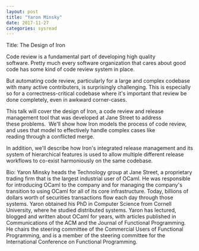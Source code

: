 ```yaml
---
layout: post
title: "Yaron Minsky"
date: 2017-11-27
categories: sysread
---
```


Title: The Design of Iron

Code review is a fundamental part of developing high quality software. Pretty much every software organization that cares about good code has some kind of code review system in place.

But automating code review, particularly for a large and complex
codebase with many active contributers, is surprisingly challenging. This is especially so for a correctness-critical codebase where it's important that review be done completely, even in awkward corner-cases.

This talk will cover the design of Iron, a code review and release
management tool that was developed at Jane Street to address these problems.  We'll show how Iron models the process of code review, and uses that model to effectively handle complex cases like reading through a conflicted merge.

In addition, we'll describe how Iron's integrated release management and its system of hierarchical features is used to allow multiple different release workflows to co-exist harmoniously on the same codebase.

Bio: Yaron Minsky heads the Technology group at Jane Street, a proprietary trading firm that is the largest industrial user of OCaml. He was responsible for introducing OCaml to the company and for managing the company's transition to using OCaml for all of its core infrastructure. Today, billions of dol<span class="_dgc">lars worth of securities transactions flow each day through those systems. Yaron obtained his PhD in Computer Science from Cornell University, where he studied distributed systems. Yaron has lectured, blogged and written about OCaml for years, with articles published in Communications of the ACM and the Journal of Functional Programming. He chairs the steering committee of the Commercial Users of Functional Programming, and is a member of the steering committee for the International Conference on Functional Programming.</span>

